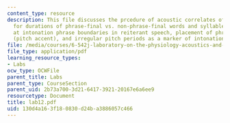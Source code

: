 ```yaml
---
content_type: resource
description: This file discusses the prcedure of acoustic correlates of prosodic structure
  for durations of phrase-final vs. non-phrase-final words and syllables, duration
  at intonation phrase boundaries in reiterant speech, placement of phrase-level prominence
  (pitch accent), and irregular pitch periods as a marker of intonation phrase boundaries.
file: /media/courses/6-542j-laboratory-on-the-physiology-acoustics-and-perception-of-speech-fall-2005/130d4a163f180830d24ba3886057c466_lab12.pdf
file_type: application/pdf
learning_resource_types:
- Labs
ocw_type: OCWFile
parent_title: Labs
parent_type: CourseSection
parent_uid: 2b73a700-3d21-6417-3921-20167e6a6ee9
resourcetype: Document
title: lab12.pdf
uid: 130d4a16-3f18-0830-d24b-a3886057c466
---
```

